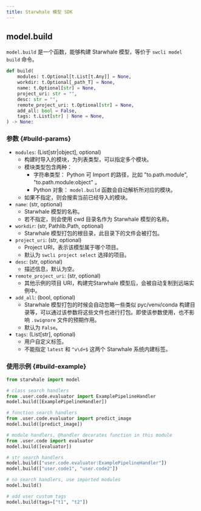 ```yaml
---
title: Starwhale 模型 SDK
---
```


## model.build

`model.build` 是一个函数，能够构建 Starwhale 模型，等价于 `swcli model build` 命令。

```python
def build(
    modules: t.Optional[t.List[t.Any]] = None,
    workdir: t.Optional[_path_T] = None,
    name: t.Optional[str] = None,
    project_uri: str = "",
    desc: str = "",
    remote_project_uri: t.Optional[str] = None,
    add_all: bool = False,
    tags: t.List[str] | None = None,
) -> None:
```

### 参数 {#build-params}

- `modules`: (List[str|object], optional)
  - 构建时导入的模块，为列表类型，可以指定多个模块。
  - 模块类型包含两种：
    - 字符串类型： Python 可 Import 的路径，比如 "to.path.module", "to.path.module:object" 。
    - Python 对象： `model.build` 函数会自动解析所对应的模块。
  - 如果不指定，则会搜索当前已经导入的模块。
- `name`: (str, optional)
  - Starwhale 模型的名称。
  - 若不指定，则会使用 cwd 目录名作为 Starwhale 模型的名称。
- `workdir`: (str, Pathlib.Path, optional)
  - Starwhale 模型打包的根目录，此目录下的文件会被打包。
- `project_uri`: (str, optional)
  - Project URI，表示该模型属于哪个项目。
  - 默认为 `swcli project select` 选择的项目。
- `desc`: (str, optional)
  - 描述信息，默认为空。
- `remote_project_uri`: (str, optional)
  - 其他示例的项目 URI，构建完Starwhale 模型后，会被自动复制到远端实例中。
- `add_all`: (bool, optional)
  - Starwhale 模型打包的时候会自动忽略一些类似 pyc/venv/conda 构建目录等，可以通过该参数将这些文件也进行打包。即使该参数使用，也不影响 `.swignore` 文件的预期作用。
  - 默认为 `False`。
- `tags`: (List[str], optional)
  - 用户自定义标签。
  - 不能指定 `latest` 和 `^v\d+$` 这两个 Starwhale 系统内建标签。

### 使用示例 {#build-example}

```python
from starwhale import model

# class search handlers
from .user.code.evaluator import ExamplePipelineHandler
model.build([ExamplePipelineHandler])

# function search handlers
from .user.code.evaluator import predict_image
model.build([predict_image])

# module handlers, @handler decorates function in this module
from .user.code import evaluator
model.build([evaluator])

# str search handlers
model.build(["user.code.evaluator:ExamplePipelineHandler"])
model.build(["user.code1", "user.code2"])

# no search handlers, use imported modules
model.build()

# add user custom tags
model.build(tags=["t1", "t2"])
```
